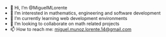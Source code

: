 - 👋 Hi, I’m @MiguelMLorente
- 👀 I’m interested in mathematics, engineering and software development
- 🌱 I’m currently learning web development environments
- 💞️ I’m looking to collaborate on math related projects
- 📫 How to reach me: miguel.munoz.lorente.14@gmail.com

<!---
MiguelMLorente/MiguelMLorente is a ✨ special ✨ repository because its `README.md` (this file) appears on your GitHub profile.
You can click the Preview link to take a look at your changes.
--->
